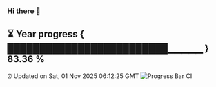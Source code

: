 ### Hi there 👋
⏳ Year progress { █████████████████████████▁▁▁▁▁ } 83.36 %
---
⏰ Updated on Sat, 01 Nov 2025 06:12:25 GMT
![Progress Bar CI](https://github.com/Moyi321/Moyi321/workflows/Progress%20Bar%20CI/badge.svg)
